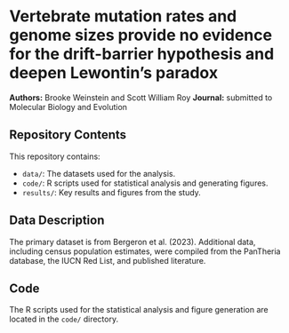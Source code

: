 # Vertebrate mutation rates and genome sizes provide no evidence for the drift-barrier hypothesis and deepen Lewontin’s paradox

**Authors:** Brooke Weinstein and Scott William Roy
**Journal:** submitted to Molecular Biology and Evolution

## Repository Contents

This repository contains:

* `data/`: The datasets used for the analysis.
* `code/`: R scripts used for statistical analysis and generating figures.
* `results/`: Key results and figures from the study.

## Data Description

The primary dataset is from Bergeron et al. (2023). Additional data, including census population estimates, were compiled from the PanTheria database, the IUCN Red List, and published literature.

## Code

The R scripts used for the statistical analysis and figure generation are located in the `code/` directory.


